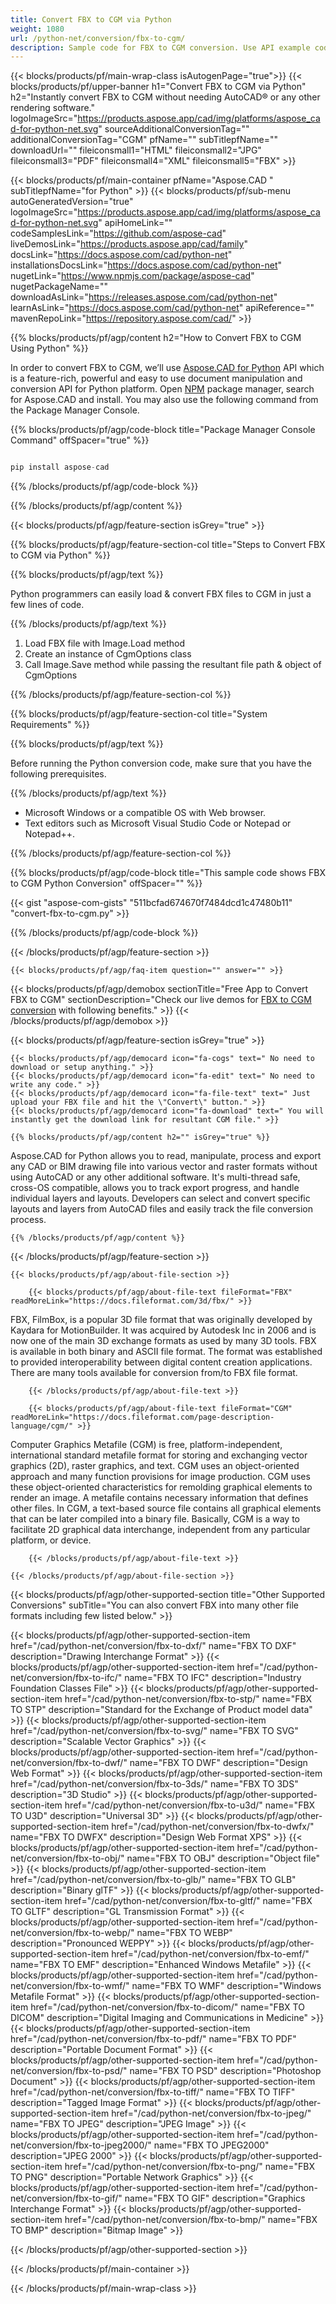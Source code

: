 ```yaml
---
title: Convert FBX to CGM via Python
weight: 1080
url: /python-net/conversion/fbx-to-cgm/ 
description: Sample code for FBX to CGM conversion. Use API example code for batch FBX files to CGM conversion.
---
```


{{< blocks/products/pf/main-wrap-class isAutogenPage="true">}}
{{< blocks/products/pf/upper-banner h1="Convert FBX to CGM via Python" h2="Instantly convert FBX to CGM without needing AutoCAD® or any other rendering software." logoImageSrc="https://products.aspose.app/cad/img/platforms/aspose_cad-for-python-net.svg" sourceAdditionalConversionTag="" additionalConversionTag="CGM" pfName="" subTitlepfName="" downloadUrl="" fileiconsmall1="HTML" fileiconsmall2="JPG" fileiconsmall3="PDF" fileiconsmall4="XML" fileiconsmall5="FBX" >}}

{{< blocks/products/pf/main-container pfName="Aspose.CAD " subTitlepfName="for Python" >}}
{{< blocks/products/pf/sub-menu autoGeneratedVersion="true" logoImageSrc="https://products.aspose.app/cad/img/platforms/aspose_cad-for-python-net.svg" apiHomeLink="" codeSamplesLink="https://github.com/aspose-cad" liveDemosLink="https://products.aspose.app/cad/family" docsLink="https://docs.aspose.com/cad/python-net" installationsDocsLink="https://docs.aspose.com/cad/python-net" nugetLink="https://www.npmjs.com/package/aspose-cad" nugetPackageName="" downloadAsLink="https://releases.aspose.com/cad/python-net" learnAsLink="https://docs.aspose.com/cad/python-net" apiReference="" mavenRepoLink="https://repository.aspose.com/cad/" >}}

{{% blocks/products/pf/agp/content h2="How to Convert FBX to CGM Using Python" %}}

 In order to convert FBX to CGM, we’ll use [Aspose.CAD for Python](https://products.aspose.com/cad/python-net) API which is a feature-rich, powerful and easy to use document manipulation and conversion API for Python platform. Open [NPM](https://www.npmjs.com/package/aspose-cad) package manager, search for Aspose.CAD and install. You may also use the following command from the Package Manager Console.

{{% blocks/products/pf/agp/code-block title="Package Manager Console Command" offSpacer="true" %}}

```py

pip install aspose-cad

```

{{% /blocks/products/pf/agp/code-block %}}

{{% /blocks/products/pf/agp/content %}}

{{< blocks/products/pf/agp/feature-section isGrey="true" >}}

{{% blocks/products/pf/agp/feature-section-col title="Steps to Convert FBX to CGM via Python" %}}

{{% blocks/products/pf/agp/text %}}

Python programmers can easily load & convert FBX files to CGM in just a few lines of code.

{{% /blocks/products/pf/agp/text %}}

1.  Load FBX file with Image.Load method
1.  Create an instance of CgmOptions class
1.  Call Image.Save method while passing the resultant file path & object of CgmOptions

{{% /blocks/products/pf/agp/feature-section-col %}}

{{% blocks/products/pf/agp/feature-section-col title="System Requirements" %}}

{{% blocks/products/pf/agp/text %}}

 Before running the Python conversion code, make sure that you have the following prerequisites.

{{% /blocks/products/pf/agp/text %}}

-  Microsoft Windows or a compatible OS with Web browser.
-  Text editors such as Microsoft Visual Studio Code or Notepad or Notepad++.

{{% /blocks/products/pf/agp/feature-section-col %}}

{{% blocks/products/pf/agp/code-block title="This sample code shows FBX to CGM Python Conversion" offSpacer="" %}}

{{< gist "aspose-com-gists" "511bcfad674670f7484dcd1c47480b11" "convert-fbx-to-cgm.py" >}}

{{% /blocks/products/pf/agp/code-block %}}

{{< /blocks/products/pf/agp/feature-section >}}

    {{< blocks/products/pf/agp/faq-item question="" answer="" >}}
 

<!-- aboutfile Starts -->

{{< blocks/products/pf/agp/demobox sectionTitle="Free App to Convert FBX to CGM" sectionDescription="Check our live demos for [FBX to CGM conversion](https://products.aspose.app/cad/conversion/fbx-to-cgm) with following benefits." >}}
{{< /blocks/products/pf/agp/demobox >}}

{{< blocks/products/pf/agp/feature-section isGrey="true" >}}

    {{< blocks/products/pf/agp/democard icon="fa-cogs" text=" No need to download or setup anything." >}}
    {{< blocks/products/pf/agp/democard icon="fa-edit" text=" No need to write any code." >}}
    {{< blocks/products/pf/agp/democard icon="fa-file-text" text=" Just upload your FBX file and hit the \"Convert\" button." >}}
    {{< blocks/products/pf/agp/democard icon="fa-download" text=" You will instantly get the download link for resultant CGM file." >}}

    {{% blocks/products/pf/agp/content h2="" isGrey="true" %}}

Aspose.CAD for Python allows you to read, manipulate, process and export any CAD or BIM drawing file into various vector and raster formats without using AutoCAD or any other additional software. It's multi-thread safe, cross-OS compatible, allows you to track export progress, and handle individual layers and layouts. Developers can select and convert specific layouts and layers from AutoCAD files and easily track the file conversion process.

    {{% /blocks/products/pf/agp/content %}}

{{< /blocks/products/pf/agp/feature-section >}}

    {{< blocks/products/pf/agp/about-file-section >}}

        {{< blocks/products/pf/agp/about-file-text fileFormat="FBX" readMoreLink="https://docs.fileformat.com/3d/fbx/" >}}
FBX, FilmBox, is a popular 3D file format that was originally developed by Kaydara for MotionBuilder. It was acquired by Autodesk Inc in 2006 and is now one of the main 3D exchange formats as used by many 3D tools. FBX is available in both binary and ASCII file format. The format was established to provided interoperability between digital content creation applications. There are many tools available for conversion from/to FBX file format.

        {{< /blocks/products/pf/agp/about-file-text >}}

        {{< blocks/products/pf/agp/about-file-text fileFormat="CGM" readMoreLink="https://docs.fileformat.com/page-description-language/cgm/" >}}
Computer Graphics Metafile (CGM) is free, platform-independent, international standard metafile format for storing and exchanging vector graphics (2D), raster graphics, and text. CGM uses an object-oriented approach and many function provisions for image production. CGM uses these object-oriented characteristics for remolding graphical elements to render an image. A metafile contains necessary information that defines other files. In CGM, a text-based source file contains all graphical elements that can be later compiled into a binary file. Basically, CGM is a way to facilitate 2D graphical data interchange, independent from any particular platform, or device.

        {{< /blocks/products/pf/agp/about-file-text >}}

    {{< /blocks/products/pf/agp/about-file-section >}}

<!-- aboutfile Ends -->

{{< blocks/products/pf/agp/other-supported-section title="Other Supported Conversions" subTitle="You can also convert FBX into many other file formats including few listed below." >}}

{{< blocks/products/pf/agp/other-supported-section-item href="/cad/python-net/conversion/fbx-to-dxf/" name="FBX TO DXF" description="Drawing Interchange Format" >}}
{{< blocks/products/pf/agp/other-supported-section-item href="/cad/python-net/conversion/fbx-to-ifc/" name="FBX TO IFC" description="Industry Foundation Classes File" >}}
{{< blocks/products/pf/agp/other-supported-section-item href="/cad/python-net/conversion/fbx-to-stp/" name="FBX TO STP" description="Standard for the Exchange of Product model data" >}}
{{< blocks/products/pf/agp/other-supported-section-item href="/cad/python-net/conversion/fbx-to-svg/" name="FBX TO SVG" description="Scalable Vector Graphics" >}}
{{< blocks/products/pf/agp/other-supported-section-item href="/cad/python-net/conversion/fbx-to-dwf/" name="FBX TO DWF" description="Design Web Format" >}}
{{< blocks/products/pf/agp/other-supported-section-item href="/cad/python-net/conversion/fbx-to-3ds/" name="FBX TO 3DS" description="3D Studio" >}}
{{< blocks/products/pf/agp/other-supported-section-item href="/cad/python-net/conversion/fbx-to-u3d/" name="FBX TO U3D" description="Universal 3D" >}}
{{< blocks/products/pf/agp/other-supported-section-item href="/cad/python-net/conversion/fbx-to-dwfx/" name="FBX TO DWFX" description="Design Web Format XPS" >}}
{{< blocks/products/pf/agp/other-supported-section-item href="/cad/python-net/conversion/fbx-to-obj/" name="FBX TO OBJ" description="Object file" >}}
{{< blocks/products/pf/agp/other-supported-section-item href="/cad/python-net/conversion/fbx-to-glb/" name="FBX TO GLB" description="Binary glTF" >}}
{{< blocks/products/pf/agp/other-supported-section-item href="/cad/python-net/conversion/fbx-to-gltf/" name="FBX TO GLTF" description="GL Transmission Format" >}}
{{< blocks/products/pf/agp/other-supported-section-item href="/cad/python-net/conversion/fbx-to-webp/" name="FBX TO WEBP" description="Pronounced WEPPY" >}}
{{< blocks/products/pf/agp/other-supported-section-item href="/cad/python-net/conversion/fbx-to-emf/" name="FBX TO EMF" description="Enhanced Windows Metafile" >}}
{{< blocks/products/pf/agp/other-supported-section-item href="/cad/python-net/conversion/fbx-to-wmf/" name="FBX TO WMF" description="Windows Metafile Format" >}}
{{< blocks/products/pf/agp/other-supported-section-item href="/cad/python-net/conversion/fbx-to-dicom/" name="FBX TO DICOM" description="Digital Imaging and Communications in Medicine" >}}
{{< blocks/products/pf/agp/other-supported-section-item href="/cad/python-net/conversion/fbx-to-pdf/" name="FBX TO PDF" description="Portable Document Format" >}}
{{< blocks/products/pf/agp/other-supported-section-item href="/cad/python-net/conversion/fbx-to-psd/" name="FBX TO PSD" description="Photoshop Document" >}}
{{< blocks/products/pf/agp/other-supported-section-item href="/cad/python-net/conversion/fbx-to-tiff/" name="FBX TO TIFF" description="Tagged Image Format" >}}
{{< blocks/products/pf/agp/other-supported-section-item href="/cad/python-net/conversion/fbx-to-jpeg/" name="FBX TO JPEG" description="JPEG Image" >}}
{{< blocks/products/pf/agp/other-supported-section-item href="/cad/python-net/conversion/fbx-to-jpeg2000/" name="FBX TO JPEG2000" description="JPEG 2000" >}}
{{< blocks/products/pf/agp/other-supported-section-item href="/cad/python-net/conversion/fbx-to-png/" name="FBX TO PNG" description="Portable Network Graphics" >}}
{{< blocks/products/pf/agp/other-supported-section-item href="/cad/python-net/conversion/fbx-to-gif/" name="FBX TO GIF" description="Graphics Interchange Format" >}}
{{< blocks/products/pf/agp/other-supported-section-item href="/cad/python-net/conversion/fbx-to-bmp/" name="FBX TO BMP" description="Bitmap Image" >}}


{{< /blocks/products/pf/agp/other-supported-section >}}

{{< /blocks/products/pf/main-container >}}
    
{{< /blocks/products/pf/main-wrap-class >}}